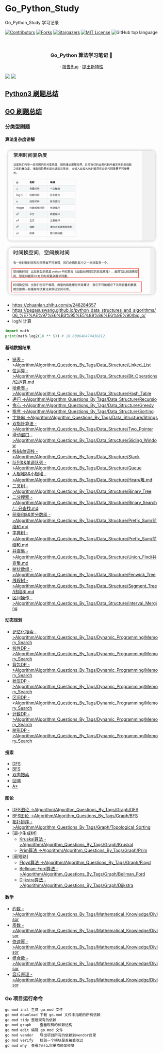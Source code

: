 # Go_Python_Study

Go_Python_Study 学习记录

<!-- PROJECT SHIELDS -->

[![Contributors][contributors-shield]][contributors-url]
[![Forks][forks-shield]][forks-url]
[![Stargazers][stars-shield]][stars-url]
[![MIT License][license-shield]][license-url]
![GitHub top language](https://img.shields.io/github/languages/top/hakusai22/Go_Python_Study?style=for-the-badge)

<!-- PROJECT LOGO -->
<br />



<p align="center">
    <a href="https://github.com/hakusai22/Go_Python_Study/">
    </a>
    <h3 align="center">Go_Python 算法学习笔记 🔞</h3>
  <p align="center">
    ·
    <a href="https://github.com/hakusai22/Go_Python_Study/issues">报告Bug</a>
    ·
    <a href="https://github.com/hakusai22/Go_Python_Study/issues">提出新特性</a>
  </p>


<img src="https://fastly.jsdelivr.net/gh/hakusai22/Go_Python_Study/al.png"/>
<img src="https://fastly.jsdelivr.net/gh/hakusai22/Go_Python_Study/code_language.png"/>

<!-- links -->

[your-project-path]:hakusai22/Go_Python_Study

[contributors-shield]: https://img.shields.io/github/contributors/hakusai22/Go_Python_Study.svg?style=for-the-badge

[contributors-url]: https://github.com/hakusai22/Go_Python_Study/graphs/contributors

[forks-shield]: https://img.shields.io/github/forks/hakusai22/Go_Python_Study.svg?style=for-the-badge

[forks-url]: https://github.com/hakusai22/Go_Python_Study/network/members

[stars-shield]: https://img.shields.io/github/stars/hakusai22/Go_Python_Study.svg?style=for-the-badge

[stars-url]: https://github.com/hakusai22/Go_Python_Study/stargazers

[issues-shield]: https://img.shields.io/github/issues/hakusai22/Go_Python_Study.svg?style=for-the-badge

[issues-url]: https://img.shields.io/github/issues/hakusai22/Go_Python_Study.svg

[license-shield]: https://img.shields.io/github/license/hakusai22/Go_Python_Study.svg?style=for-the-badge

[license-url]: https://github.com/hakusai22/Go_Python_Study/blob/master/LICENSE

[linkedin-shield]: https://img.shields.io/badge/-LinkedIn-black.svg?style=for-the-badge&logo=linkedin&colorB=555

[linkedin-url]: https://linkedin.com/in/xxxx


## [Python3 刷题总结](./Python3_README.md)
## [GO 刷题总结](./Go_README.md)

### 分类型刷题

#### 算法复杂度讲解 
![img_1.png](img_1.png)
![img_2.png](img_2.png)
- https://zhuanlan.zhihu.com/p/248284657
- https://pegasuswang.github.io/python_data_structures_and_algorithms/06_%E7%AE%97%E6%B3%95%E5%88%86%E6%9E%90/big_o/
- logN 计算
```python
import math
print(math.log2(10 ** 5)) # 16.609640474436812
```


#### 基础数据结果
- [链表 ->Algorithm/Algorithm_Questions_By_Tags/Data_Structure/Linked_List](Goland_Python3_Algorithm/Algorithm_Questions_By_Tags/Data_Structure/Linked_List)
- [位运算 ->Algorithm/Algorithm_Questions_By_Tags/Data_Structure/Bit_Operations/位运算.md](Goland_Python3_Algorithm/Algorithm_Questions_By_Tags/Data_Structure/Bit_Operations/位运算.md)
- [哈希表 ->Algorithm/Algorithm_Questions_By_Tags/Data_Structure/Hash_Table](Goland_Python3_Algorithm/Algorithm_Questions_By_Tags/Data_Structure/Hash_Table)
- [递归 ->Algorithm/Algorithm_Questions_By_Tags/Data_Structure/Recursio](Goland_Python3_Algorithm/Algorithm_Questions_By_Tags/Data_Structure/Recursion)
- [贪心 ->Algorithm/Algorithm_Questions_By_Tags/Data_Structure/Greedy](Goland_Python3_Algorithm/Algorithm_Questions_By_Tags/Data_Structure/Greedy)
- [排序 ->Algorithm/Algorithm_Questions_By_Tags/Data_Structure/Sorting](Goland_Python3_Algorithm/Algorithm_Questions_By_Tags/Data_Structure/Sorting)
- [字符串 ->Algorithm/Algorithm_Questions_By_Tags/Data_Structure/Strings](Goland_Python3_Algorithm/Algorithm_Questions_By_Tags/Data_Structure/Strings)
- [双指针算法 ->Algorithm/Algorithm_Questions_By_Tags/Data_Structure/Two_Pointer](Goland_Python3_Algorithm/Algorithm_Questions_By_Tags/Data_Structure/Pointer)
- [滑动窗口 ->Algorithm/Algorithm_Questions_By_Tags/Data_Structure/Sliding_Window](Goland_Python3_Algorithm/Algorithm_Questions_By_Tags/Data_Structure/Sliding_Window)
- [栈&&单调栈 ->Algorithm/Algorithm_Questions_By_Tags/Data_Structure/Stack](Goland_Python3_Algorithm/Algorithm_Questions_By_Tags/Data_Structure/Stack)
- [队列&&单调队列 ->Algorithm/Algorithm_Questions_By_Tags/Data_Structure/Queue](Goland_Python3_Algorithm/Algorithm_Questions_By_Tags/Data_Structure/Queue)
- [大根堆&&小根堆 ->Algorithm/Algorithm_Questions_By_Tags/Data_Structure/Heap/堆.md](Goland_Python3_Algorithm/Algorithm_Questions_By_Tags/Data_Structure/Heap/堆.md)
- [二叉树 ->Algorithm/Algorithm_Questions_By_Tags/Data_Structure/Binary_Tree](Goland_Python3_Algorithm/Algorithm_Questions_By_Tags/Data_Structure/Binary_Tree)
- [二分搜索 ->Algorithm/Algorithm_Questions_By_Tags/Data_Structure/Binary_Search/二分查找.md](Goland_Python3_Algorithm/Algorithm_Questions_By_Tags/Data_Structure/Binary_Search/二分查找.md)
- [前缀和&&差分数组 ->Algorithm/Algorithm_Questions_By_Tags/Data_Structure/Prefix_Sum/前缀和.md](Goland_Python3_Algorithm/Algorithm_Questions_By_Tags/Data_Structure/Prefix_Sum/前缀和.md)
- [字典树 ->Algorithm/Algorithm_Questions_By_Tags/Data_Structure/Prefix_Sum/前缀和.md](Goland_Python3_Algorithm/Algorithm_Questions_By_Tags/Data_Structure/Trie_Tree)
- [并查集 ->Algorithm/Algorithm_Questions_By_Tags/Data_Structure/Union_Find/并查集.md](Goland_Python3_Algorithm/Algorithm_Questions_By_Tags/Data_Structure/Union_Find/并查集.md)
- [树状数组 ->Algorithm/Algorithm_Questions_By_Tags/Data_Structure/Fenwick_Tree](Goland_Python3_Algorithm/Algorithm_Questions_By_Tags/Data_Structure/Fenwick_Tree)
- [线段树 ->Algorithm/Algorithm_Questions_By_Tags/Data_Structure/Segment_Tree/线段树.md](Goland_Python3_Algorithm/Algorithm_Questions_By_Tags/Data_Structure/Segment_Tree/线段树.md)
- [区间操作 ->Algorithm/Algorithm_Questions_By_Tags/Data_Structure/Interval_Merging](Goland_Python3_Algorithm/Algorithm_Questions_By_Tags/Data_Structure/Interval_Merging)


#### 动态规划
- [记忆化搜索 ->Algorithm/Algorithm_Questions_By_Tags/Dynamic_Programming/Memory_Search](Goland_Python3_Algorithm/Algorithm_Questions_By_Tags/Data_Structure/Dynamic_Programming/Memory_Search)
- [线性DP ->Algorithm/Algorithm_Questions_By_Tags/Dynamic_Programming/Memory_Search](Goland_Python3_Algorithm/Algorithm_Questions_By_Tags/Data_Structure/Dynamic_Programming/Linear_DP)
- [背包DP ->Algorithm/Algorithm_Questions_By_Tags/Dynamic_Programming/Memory_Search](Goland_Python3_Algorithm/Algorithm_Questions_By_Tags/Data_Structure/Dynamic_Programming/Backpack_DP)
- [状压DP ->Algorithm/Algorithm_Questions_By_Tags/Dynamic_Programming/Memory_Search](Goland_Python3_Algorithm/Algorithm_Questions_By_Tags/Data_Structure/Dynamic_Programming/State_Compression_DP)
- [区间DP ->Algorithm/Algorithm_Questions_By_Tags/Dynamic_Programming/Memory_Search](Goland_Python3_Algorithm/Algorithm_Questions_By_Tags/Data_Structure/Dynamic_Programming/Interval_DP)
- [计数DP ->Algorithm/Algorithm_Questions_By_Tags/Dynamic_Programming/Memory_Search](Goland_Python3_Algorithm/Algorithm_Questions_By_Tags/Data_Structure/Dynamic_Programming/Count_DP)
- [树形DP ->Algorithm/Algorithm_Questions_By_Tags/Dynamic_Programming/Memory_Search](Goland_Python3_Algorithm/Algorithm_Questions_By_Tags/Data_Structure/Dynamic_Programming/Tree_Shape_DP)

#### 搜索
- [DFS]()
- [BFS]()
- [双向搜索]()
- [回溯]()
- [A*]()

#### 图论
- [DFS图论 ->Algorithm/Algorithm_Questions_By_Tags/Graph/DFS](Goland_Python3_Algorithm/Algorithm_Questions_By_Tags/Data_Structure/Graph/DFS)
- [BFS图论 ->Algorithm/Algorithm_Questions_By_Tags/Graph/BFS](Goland_Python3_Algorithm/Algorithm_Questions_By_Tags/Data_Structure/Graph/BFS)
- [拓扑排序 ->Algorithm/Algorithm_Questions_By_Tags/Graph/Topological_Sorting](Goland_Python3_Algorithm/Algorithm_Questions_By_Tags/Data_Structure/Graph/Topological_Sorting)
- [最小生成树]
  - [Kruskal算法 ->Algorithm/Algorithm_Questions_By_Tags/Graph/Kruskal](Goland_Python3_Algorithm/Algorithm_Questions_By_Tags/Data_Structure/Graph/Kruskal)
  - [Prim算法 ->Algorithm/Algorithm_Questions_By_Tags/Graph/Prim](Goland_Python3_Algorithm/Algorithm_Questions_By_Tags/Data_Structure/Graph/Prim)
- [最短路]
  - [Floyd算法 ->Algorithm/Algorithm_Questions_By_Tags/Graph/Floyd](Goland_Python3_Algorithm/Algorithm_Questions_By_Tags/Data_Structure/Graph/Floyd)
  - [Bellman–Ford算法 ->Algorithm/Algorithm_Questions_By_Tags/Graph/Bellman_Ford](Goland_Python3_Algorithm/Algorithm_Questions_By_Tags/Data_Structure/Graph/Bellman_Ford)
  - [Dijkstra算法 ->Algorithm/Algorithm_Questions_By_Tags/Graph/Dijkstra](Goland_Python3_Algorithm/Algorithm_Questions_By_Tags/Data_Structure/Graph/Dijkstra)

#### 数学
- [约数 ->Algorithm/Algorithm_Questions_By_Tags/Mathematical_Knowledge/Divisor](Goland_Python3_Algorithm/Algorithm_Questions_By_Tags/Data_Structure/Mathematical_Knowledge/Divisor)
- [质数 ->Algorithm/Algorithm_Questions_By_Tags/Mathematical_Knowledge/Divisor](Goland_Python3_Algorithm/Algorithm_Questions_By_Tags/Data_Structure/Mathematical_Knowledge/Prime_Number)
- [快速幂 ->Algorithm/Algorithm_Questions_By_Tags/Mathematical_Knowledge/Divisor](Goland_Python3_Algorithm/Algorithm_Questions_By_Tags/Data_Structure/Mathematical_Knowledge/Fast_Exponentiation)
- [组合数 ->Algorithm/Algorithm_Questions_By_Tags/Mathematical_Knowledge/Divisor](Goland_Python3_Algorithm/Algorithm_Questions_By_Tags/Data_Structure/Mathematical_Knowledge/Combinations)
- [容斥原理 ->Algorithm/Algorithm_Questions_By_Tags/Mathematical_Knowledge/Divisor](Goland_Python3_Algorithm/Algorithm_Questions_By_Tags/Data_Structure/Mathematical_Knowledge/Inclusion_Exclusion_Principle)


### Go 项目运行命令
```bash
go mod init	生成 go.mod 文件
go mod download	下载 go.mod 文件中指明的所有依赖
go mod tidy	整理现有的依赖
go mod graph	查看现有的依赖结构
go mod edit	编辑 go.mod 文件
go mod vendor	导出项目所有的依赖到vendor目录
go mod verify	校验一个模块是否被篡改过
go mod why	查看为什么需要依赖某模块
```
